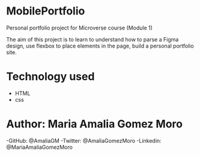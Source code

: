 # MobilePortfolio
Personal portfolio project for Microverse course (Module 1)

The aim of this project is to learn to understand how to parse a Figma design, use flexbox to place elements in the page, build a personal portfolio site.

# Technology used
- HTML
- css

# Author: Maria Amalia Gomez Moro
-GitHub: @AmaliaGM
-Twitter: @AmaliaGomezMoro
-Linkedin: @MariaAmaliaGomezMoro


